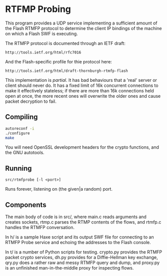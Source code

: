 RTFMP Probing
=============

This program provides a UDP service implementing a sufficient amount of the
Flash RTMFP protocol to determine the client IP bindings of the machine on
which a Flash SWF is executing.

The RTMFP protocol is documented through an IETF draft:

    http://tools.ietf.org/html/rfc7016

And the Flash-specific profile for thie protocol here:

    http://tools.ietf.org/html/draft-thornburgh-rtmfp-flash

This implementation is _partial_.  It has bad behaviours that a 'real' server
or client should never do.  It has a fixed limit of 16k concurrent connections
to make it effectively stateless; if there are more than 16k connections held
open at once, the more recent ones will overwrite the older ones and cause
packet decryption to fail.

Compiling
---------

``` bash
autoreconf -i
./configure
make
```

You will need OpenSSL development headers for the crypto functions, and the
GNU autotools.

Running
-------

    src/rtmfprobe [-l <port>]

Runs forever, listening on (the given|a random) port.

Components
----------

The main body of code is in src/, where main.c reads arguments and creates
sockets, rtmp.c parses the RTMP contents of the flows, and rtmfp.c handles
the RTMFP conversation.

In h/ is a sample Haxe script and its output SWF file for connecting to an
RTMFP Probe service and echoing the addresses to the Flash console.

In t/ is a number of Python scripts for testing.  crypto.py provides the RTMFP
packet crypto services, dh.py provides for a Diffie-Hellman key exchange,
qry.py does a rather raw and messy RTMFP query and dump, and proxy.py is an
unfinished man-in-the-middle proxy for inspecting flows.

